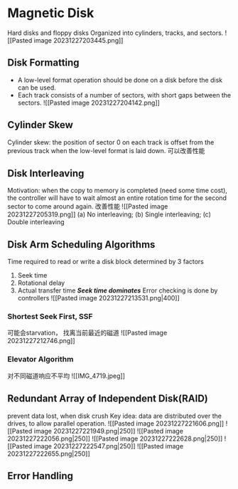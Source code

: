 # Magnetic Disk
Hard disks and floppy disks
Organized into cylinders, tracks, and sectors.
![[Pasted image 20231227203445.png]]
## Disk Formatting
- A low-level format operation should be done on a disk before the disk can be used.
- Each track consists of a number of sectors, with short gaps between the sectors.
![[Pasted image 20231227204142.png]]
## Cylinder Skew
Cylinder skew: the position of sector 0 on each track is offset from the previous track when the low-level format is laid down. 可以改善性能
## Disk Interleaving
Motivation: when the copy to memory is completed (need some time cost), the controller will have to wait almost an entire rotation time for the second sector to come around again.  改善性能
![[Pasted image 20231227205319.png]]
(a) No interleaving;          (b) Single interleaving;         (c) Double interleaving

## Disk Arm Scheduling Algorithms
Time required to read or write a disk block determined by 3 factors
1. Seek time
2. Rotational delay
3. Actual transfer time
***Seek time dominates***
Error checking is done by controllers
![[Pasted image 20231227213531.png|400]]
### Shortest Seek First, SSF
可能会starvation， 找离当前最近的磁道
![[Pasted image 20231227212746.png]]
### Elevator Algorithm
对不同磁道响应不平均
![[IMG_4719.jpeg]]

## Redundant Array of Independent Disk(RAID)
prevent data lost, when disk crush
Key idea: data are distributed over the drives, to allow parallel operation. 
![[Pasted image 20231227221606.png]]
![[Pasted image 20231227221949.png|250]]
![[Pasted image 20231227222056.png|250]]
![[Pasted image 20231227222628.png|250]]
![[Pasted image 20231227222547.png|250]]
![[Pasted image 20231227222655.png|250]]

## Error Handling
